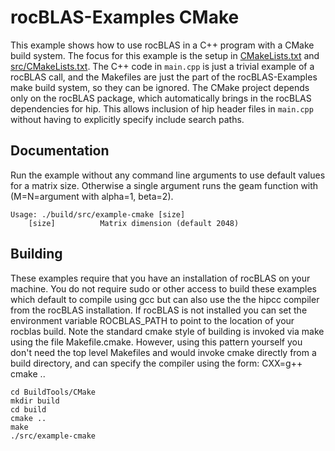 # rocBLAS-Examples CMake
This example shows how to use rocBLAS in a C++ program with a CMake build system.  The focus for this example is the setup in [CMakeLists.txt](CMakeLists.txt) and [src/CMakeLists.txt](src/CMakeLists.txt).  The C++ code in `main.cpp` is just a trivial example of a rocBLAS call, and the Makefiles are just the part of the rocBLAS-Examples make build system, so they can be ignored.  The CMake project depends only on the rocBLAS package, which automatically brings in the rocBLAS dependencies for hip. This allows inclusion of hip header files in `main.cpp` without having to explicitly specify include search paths. 

## Documentation
Run the example without any command line arguments to use default values for a matrix size.  Otherwise a single argument runs the geam function with (M=N=argument with alpha=1, beta=2).

    Usage: ./build/src/example-cmake [size]
        [size]          Matrix dimension (default 2048)


## Building
These examples require that you have an installation of rocBLAS on your machine. You do not require sudo or other access to build these examples which default to compile using gcc but can also use the the hipcc compiler from the rocBLAS installation.  If rocBLAS is not installed you can set the environment variable ROCBLAS_PATH to point to the location of your rocblas build.  Note the standard cmake style of building is invoked via make using the file Makefile.cmake.   However, using this pattern yourself you don't need the top level Makefiles and would invoke cmake directly from a build directory, and can specify the compiler using the form: CXX=g++ cmake ..

    cd BuildTools/CMake
    mkdir build
    cd build
    cmake ..
    make
    ./src/example-cmake
